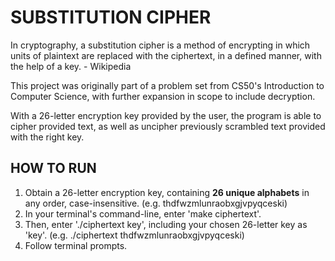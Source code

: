 # SUBSTITUTION CIPHER
In cryptography, a substitution cipher is a method of encrypting in which units of plaintext are replaced with the ciphertext, in a defined manner, with the help of a key. - Wikipedia

This project was originally part of a problem set from CS50's Introduction to Computer Science, with further expansion in scope to include decryption.

With a 26-letter encryption key provided by the user, the program is able to cipher provided text, as well as uncipher previously scrambled text provided with the right key.

## HOW TO RUN
1. Obtain a 26-letter encryption key, containing **26 unique alphabets** in any order, case-insensitive. (e.g. thdfwzmlunraobxgjvpyqceski)
2. In your terminal's command-line, enter 'make ciphertext'.
3. Then, enter './ciphertext key', including your chosen 26-letter key as 'key'. (e.g. ./ciphertext thdfwzmlunraobxgjvpyqceski)
4. Follow terminal prompts.
